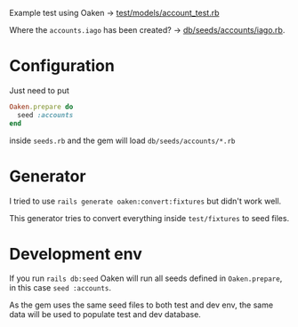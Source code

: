 Example test using Oaken -> [test/models/account_test.rb](https://github.com/iago-silva/test_oaken/blob/main/test/models/account_test.rb)

Where the `accounts.iago` has been created? -> [db/seeds/accounts/iago.rb](https://github.com/iago-silva/test_oaken/blob/main/db/seeds/accounts/iago.rb).

# Configuration

Just need to put 

```ruby
Oaken.prepare do
  seed :accounts
end
```

inside `seeds.rb` and the gem will load `db/seeds/accounts/*.rb`

# Generator

I tried to use `rails generate oaken:convert:fixtures` but didn't work well.

This generator tries to convert everything inside `test/fixtures` to seed files.

# Development env

If you run `rails db:seed` Oaken will run all seeds defined in `Oaken.prepare`, in this case `seed :accounts`. 

As the gem uses the same seed files to both test and dev env, the same data will be used to populate test and dev database.
